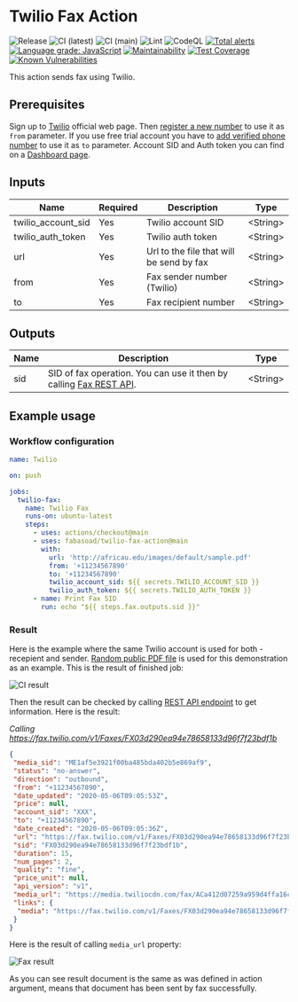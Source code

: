 # Twilio Fax Action

![Release](https://img.shields.io/github/v/release/fabasoad/twilio-fax-action?include_prereleases) ![CI (latest)](https://github.com/fabasoad/twilio-fax-action/workflows/CI%20(latest)/badge.svg) ![CI (main)](https://github.com/fabasoad/twilio-fax-action/workflows/CI%20(main)/badge.svg) ![Lint](https://github.com/fabasoad/twilio-fax-action/workflows/Lint/badge.svg) ![CodeQL](https://github.com/fabasoad/twilio-fax-action/workflows/CodeQL/badge.svg) [![Total alerts](https://img.shields.io/lgtm/alerts/g/fabasoad/twilio-fax-action.svg?logo=lgtm&logoWidth=18)](https://lgtm.com/projects/g/fabasoad/twilio-fax-action/alerts/) [![Language grade: JavaScript](https://img.shields.io/lgtm/grade/javascript/g/fabasoad/twilio-fax-action.svg?logo=lgtm&logoWidth=18)](https://lgtm.com/projects/g/fabasoad/twilio-fax-action/context:javascript) [![Maintainability](https://api.codeclimate.com/v1/badges/92c0b2f32ff15a3522bc/maintainability)](https://codeclimate.com/github/fabasoad/twilio-fax-action/maintainability) [![Test Coverage](https://api.codeclimate.com/v1/badges/92c0b2f32ff15a3522bc/test_coverage)](https://codeclimate.com/github/fabasoad/twilio-fax-action/test_coverage) [![Known Vulnerabilities](https://snyk.io/test/github/fabasoad/twilio-fax-action/badge.svg)](https://snyk.io/test/github/fabasoad/twilio-fax-action)

This action sends fax using Twilio.

## Prerequisites

Sign up to [Twilio](https://twilio.com) official web page. Then [register a new number](https://www.twilio.com/console/voice/numbers) to use it as `from` parameter. If you use free trial account you have to [add verified phone number](https://support.twilio.com/hc/en-us/articles/223180048-Adding-a-Verified-Phone-Number-or-Caller-ID-with-Twilio) to use it as `to` parameter. Account SID and Auth token you can find on a [Dashboard page](https://www.twilio.com/console).

## Inputs

| Name               | Required | Description                              | Type            |
|--------------------|----------|------------------------------------------|-----------------|
| twilio_account_sid | Yes      | Twilio account SID                       | &lt;String&gt;  |
| twilio_auth_token  | Yes      | Twilio auth token                        | &lt;String&gt;  |
| url                | Yes      | Url to the file that will be send by fax | &lt;String&gt;  |
| from               | Yes      | Fax sender number (Twilio)               | &lt;String&gt;  |
| to                 | Yes      | Fax recipient number                     | &lt;String&gt;  |

## Outputs

| Name | Description                                                                                                            | Type            |
|------|------------------------------------------------------------------------------------------------------------------------|-----------------|
| sid  | SID of fax operation. You can use it then by calling [Fax REST API](https://www.twilio.com/docs/fax/api/fax-resource). | &lt;String&gt;  |

## Example usage

### Workflow configuration

```yaml
name: Twilio

on: push

jobs:
  twilio-fax:
    name: Twilio Fax
    runs-on: ubuntu-latest
    steps:
      - uses: actions/checkout@main
      - uses: fabasoad/twilio-fax-action@main
        with:
          url: 'http://africau.edu/images/default/sample.pdf'
          from: '+11234567890'
          to: '+11234567890'
          twilio_account_sid: ${{ secrets.TWILIO_ACCOUNT_SID }}
          twilio_auth_token: ${{ secrets.TWILIO_AUTH_TOKEN }}
      - name: Print Fax SID
        run: echo "${{ steps.fax.outputs.sid }}"
```

### Result

Here is the example where the same Twilio account is used for both - recepient and sender. [Random public PDF file](http://africau.edu/images/default/sample.pdf) is used for this demonstration as an example. This is the result of finished job:

![CI result](https://raw.githubusercontent.com/fabasoad/twilio-fax-action/main/screenshots/screenshot1.png)

Then the result can be checked by calling [REST API endpoint](https://www.twilio.com/docs/fax/api/fax-resource#fetch-a-fax-resource) to get information. Here is the result:

_Calling <https://fax.twilio.com/v1/Faxes/FX03d290ea94e78658133d96f7f23bdf1b>_

```json
{
 "media_sid": "ME1af5e3921f00ba485bda402b5e869af9",
 "status": "no-answer",
 "direction": "outbound",
 "from": "+11234567890",
 "date_updated": "2020-05-06T09:05:53Z",
 "price": null,
 "account_sid": "XXX",
 "to": "+11234567890",
 "date_created": "2020-05-06T09:05:36Z",
 "url": "https://fax.twilio.com/v1/Faxes/FX03d290ea94e78658133d96f7f23bdf1b",
 "sid": "FX03d290ea94e78658133d96f7f23bdf1b",
 "duration": 15,
 "num_pages": 2,
 "quality": "fine",
 "price_unit": null,
 "api_version": "v1",
 "media_url": "https://media.twiliocdn.com/fax/ACa412d07259a959d4ffa16cbc495906b2/eaf7542ade2c338d8d2cc76fcbf883e62c31336e60cb236f86ed66c8154ea9fb836fd88367880911529bdafed0e76cd34272123a4d656db61b120b95eaa3e069?X-Amz-Security-Token=IQoJb3JpZ2luX2VjEGkaCXVzLWVhc3QtMSJHMEUCIQCXafBpleoQtRbv%2B9TRo97n1cleLFrTcPycSDj4LxPM7wIgENPtHRBJUArPW5GLKFYyH5e2WWZo%2F0y5C8OVZHHptKUqvQMIov%2F%2F%2F%2F%2F%2F%2F%2F%2F%2FARAAGgwyMDExNjQ5MjE0MDgiDKIcHVNx4I1skJ%2FReCqRA6H1iWhAp6fPWZHtklDFKAD7ATVyXn6xIdUQVV05i3VNQ3pNnjByL1rfc1Nz8d1u9n%2FMTKHIQSXr4I9tXzHGCgks84CYlAj7xSaTeXPLVe1gl7q9okTnS%2BXWXt7GFmu7fMANuCnwVno%2Bdt1YAlNj6Dtnpf9LanaGS9RjFyJSlnmRiXaSq6vV06mgqa4t3x9lHr%2FLAWq8KvT1DWHBqgGAzL3gnPa6z7P%2BvrjJ8v0eoiPb6%2FRq1Qk1wo34VE91Imog3Rsh15n2lueUaj6AatF3azclJxoFU2RnbC2M3sZrHkCZZ0AwiMZPgCoNbmtmEKgigKJN82%2FjCAvMVm2G%2BazDNn6%2FQ90K9eCvdSiXQdLEe6d9qWR5Ehfx5GGuVMm%2BRq4ZIn1JPj9ttL3J6Qq8klzJwSsGkYv5qZcC4UUx%2B9dQIrddIRzVd6Ql4EqmZqAnb7mPqCR%2FhS%2BhGvbF3b7HY6ggMeAnh6M4FdLA%2BZOqTwKG98%2B%2B8NVqSIqtnKyHFYCAlz2ftoOXTepycbIH1p05mV%2FKXzGDMN%2F5yfUFOusBa9vCnqvhDSX6kzlAf3CvhmfGYwIlA7nhOr9jdpN7zonvX8zkzxnt6xDYXDmEotPem%2F%2B%2BZ1Pq9zAC7ec1ra3USY3iU6Ot5Gz9JLB4Hcw23szF4USUd76c2oPjY1YSNcFiZqJE2RUjavh%2FitN6GL9gMAX7qSWrF7uKKqKOxRR9g96weC1ohMwGX%2BNRSpfjFnPeoRYyTcjyFSm4hIDNnHgDX8ONFP%2BAGPIH0u1Bt8dWGcP1B4Z%2FlYHM2e1asQNwsuSVErmWJdlz9hP8EZmdbMQ2z%2BV53uvDuW2tuV0D97SIUNKlJBYzOKe8P8%2FyVw%3D%3D&X-Amz-Algorithm=AWS4-HMAC-SHA256&X-Amz-Date=20200506T090728Z&X-Amz-SignedHeaders=host&X-Amz-Expires=7200&X-Amz-Credential=ASIAS5VS5DJAEBF4QLQ5%2F20200506%2Fus-east-1%2Fs3%2Faws4_request&X-Amz-Signature=b37e66d2c53dff87a009080f8ec94b3a852f03b99f01f75a65732dc08bff66de",
 "links": {
  "media": "https://fax.twilio.com/v1/Faxes/FX03d290ea94e78658133d96f7f23bdf1b/Media"
 }
}
```

Here is the result of calling `media_url` property:

![Fax result](https://raw.githubusercontent.com/fabasoad/twilio-fax-action/main/screenshots/screenshot2.png)

As you can see result document is the same as was defined in action argument, means that document has been sent by fax successfully.
